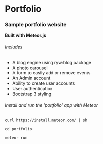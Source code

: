 # Portfolio

### Sample portfolio website

**Built with Meteor.js**

###### Includes
<ul>
  <li>A blog engine using ryw:blog package</li>
  <li>A photo carousel</li>
  <li>A form to easily add or remove events</li>
  <li>An Admin account</li>
  <li>Ability to create user accounts</li>
  <li>User authentication</li>
  <li>Bootstrap 3 styling</dt>
</ul>
  
  
###### Install and run the 'portfolio' app with Meteor


```
curl https://install.meteor.com/ | sh

cd portfolio

meteor run
```
